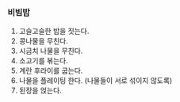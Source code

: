 ### 비빔밥

1. 고슬고슬한 밥을 짓는다.
2. 콩나물을 무친다.
3. 시금치 나물을 무친다.
4. 소고기를 볶는다.
5. 계란 후라이를 굽는다.
6. 나물을 플레이팅 한다. (나물들이 서로 섞이지 않도록)
7. 된장을 얹는다.
